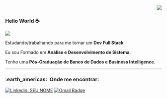 <img align='right' src="https://github-readme-stats.vercel.app/api?username=Nosliejnav&show_icons=true&title_color=783c00&text_color=af552e&icon_color=783c00&bg_color=f8efd4&cache_seconds=2300">

<br/>

### Hello World ☕

<img src="https://img.shields.io/static/v1?label=Overview&message=Vanjeilson&color=f8efd4&style=for-the-badge&logo=GitHub">


<p>

Estudando/trabalhando para me tornar um **Dev Full Stack**<br/>

Eu sou Formado em **Análise e Desenvolvimento de Sistema**.

Tenho uma **Pós-Graduação de Banco de Dados e Business Intelligence**.


</p>
<hr>

<h3> :earth_americas: &nbsp;Onde me encontrar: </h3> 


[![Linkedin: SEU NOME](https://img.shields.io/badge/-LinkedIn-blue?style=flat-square&logo=Linkedin&logoColor=white&link=https://www.linkedin.com/in/vanjeilson)](https://www.linkedin.com/in/vanjeilson)
[![Gmail Badge](https://img.shields.io/badge/-Microsoft_Outlook-006bed?style=flat-square&logo=Gmail&logoColor=white&link=mailto:SEU-EMAIL)](mailto:vanjeilson@hotmail.com)
